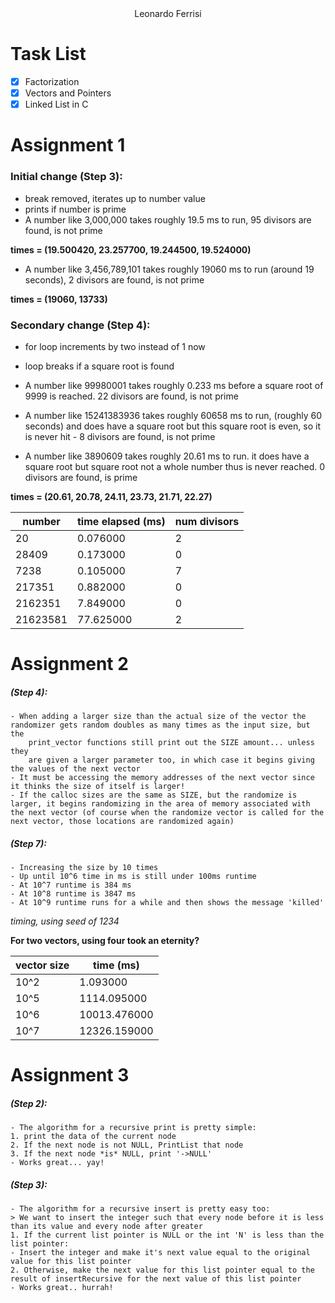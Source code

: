 <center>Leonardo Ferrisi</center>

# Task List
- [X] Factorization
- [X] Vectors and Pointers
- [X] Linked List in C

# Assignment 1

### Initial change (Step 3): 
- break removed, iterates up to number value
- prints if number is prime
- A number like 3,000,000 takes roughly 19.5 ms to run, 95 divisors are found, is not prime

**times = (19.500420, 23.257700, 19.244500, 19.524000)**

- A number like 3,456,789,101 takes roughly 19060 ms to run (around 19 seconds), 2 divisors are found, is not prime

**times = (19060, 13733)**


### Secondary change (Step 4):
- for loop increments by two instead of 1 now
- loop breaks if a square root is found

- A number like 99980001 takes roughly 0.233 ms before a square root of 9999 is reached. 22 divisors are found, is not prime

- A number like 15241383936 takes roughly 60658 ms to run, (roughly 60 seconds) and does have a square root but this square root is even, so it is never hit - 8 divisors are found, is not prime

- A number like 3890609 takes roughly 20.61 ms to run. it does have a square root but square root not a whole number thus is never reached. 0 divisors are found, is prime

**times = (20.61, 20.78, 24.11, 23.73, 21.71, 22.27)**


|  number |    time elapsed  (ms)   |     num divisors     |
|--------|---------|----------|
|    20    |     0.076000    |     2     |
|   28409    |     0.173000    |     0     |
|    7238    |     0.105000    |     7     |
|    217351    |     0.882000    |      0    |
|    2162351    |     7.849000    |      0    |
|    21623581    |     77.625000    |      2    |


# Assignment 2

##### (Step 4):
    - When adding a larger size than the actual size of the vector the randomizer gets random doubles as many times as the input size, but the
        print_vector functions still print out the SIZE amount... unless they 
        are given a larger parameter too, in which case it begins giving the values of the next vector
    - It must be accessing the memory addresses of the next vector since it thinks the size of itself is larger!
    - If the calloc sizes are the same as SIZE, but the randomize is larger, it begins randomizing in the area of memory associated with the next vector (of course when the randomize vector is called for the next vector, those locations are randomized again)

##### (Step 7):
    - Increasing the size by 10 times
    - Up until 10^6 time in ms is still under 100ms runtime
    - At 10^7 runtime is 384 ms
    - At 10^8 runtime is 3847 ms
    - At 10^9 runtime runs for a while and then shows the message 'killed'

*timing, using seed of 1234* 

**For two vectors, using four took an eternity?**

|     vector size      |     time (ms)       |
|-----------|------------|
|    10^2      |      1.093000      |
|    10^5      |      1114.095000      |
|    10^6      |      10013.476000      |
|    10^7      |      12326.159000      |

# Assignment 3

##### (Step 2):
    - The algorithm for a recursive print is pretty simple:
    1. print the data of the current node
    2. If the next node is not NULL, PrintList that node
    3. If the next node *is* NULL, print '->NULL'
    - Works great... yay!

##### (Step 3):
    - The algorithm for a recursive insert is pretty easy too:
    > We want to insert the integer such that every node before it is less than its value and every node after greater
    1. If the current list pointer is NULL or the int 'N' is less than the list pointer:
    - Insert the integer and make it's next value equal to the original value for this list pointer
    2. Otherwise, make the next value for this list pointer equal to the result of insertRecursive for the next value of this list pointer
    - Works great.. hurrah!
